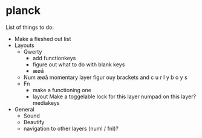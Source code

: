 # planck

List of things to do:
  - Make a fleshed out list
  - Layouts
    - Qwerty
      - add functionkeys
      - figure out what to do with blank keys
      - æøå
    - Num
      æøå
      momentary layer
      figur ouy brackets and  c u r l y b o y s
    - Fn
      - make a functioning one
      - layout
      Make a toggelable lock for this layer
      numpad on this layer?
      mediakeys
  - General
    - Sound
    - Beautify
    - navigation to other layers (numl / fnl)?

